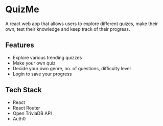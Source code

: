 # QuizMe

A react web app that allows users to explore different quizes, make their own, test their knowledge and keep track of their progress.

## Features

- Explore various trending quizzes
- Make your own quiz
- Decide your own genre, no. of questions, difficulty level
- Login to save your progress

## Tech Stack

- React
- React Router
- Open TriviaDB API
- Auth0
